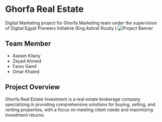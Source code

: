 # Ghorfa Real Estate
Digital Marketing project for Ghorfa Marketing team under the supervision of Digital Egypt Pioneers Initiative (Eng.Ashraf Rouby )
![Project Banner](https://i.imgur.com/V9RZw06.png)
## Team Member 
- Aseam Kilany 
- Zeyad Ahmed 
- Fares Gamil
- Omar Khaled
## Project Overview
Ghorfa Real Estate Investment is a real estate brokerage company specializing in providing comprehensive solutions for buying, selling, and renting properties, with a focus on meeting client needs and maximizing investment returns.
